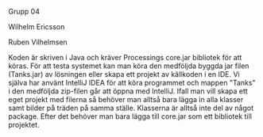 Grupp 04

Wilhelm Ericsson

Ruben Vilhelmsen

Koden är skriven i Java och kräver Processings core.jar bibliotek för att köras. För att testa systemet kan man köra den medföljda byggda jar filen (Tanks.jar) av lösningen eller skapa ett projekt av källkoden i en IDE. Vi själva har använt IntelliJ IDEA för att köra programmet och mappen "Tanks" i den medföljda zip-filen går att öppna med IntelliJ. Ifall man vill skapa ett eget projekt med filerna så behöver man alltså bara lägga in alla klasser samt bilder på träden på samma ställe. Klasserna är alltså inte del av något package. Efter det behöver man bara lägga till core.jar som ett bibliotek till projektet. 
